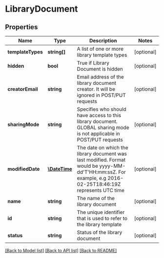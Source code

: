 # LibraryDocument

## Properties
Name | Type | Description | Notes
------------ | ------------- | ------------- | -------------
**templateTypes** | **string[]** | A list of one or more library template types | [optional] 
**hidden** | **bool** | True if Library Document is hidden | [optional] 
**creatorEmail** | **string** | Email address of the library document creator. It will be ignored in POST/PUT requests | [optional] 
**sharingMode** | **string** | Specifies who should have access to this library document. GLOBAL sharing mode is not applicable in POST/PUT requests | [optional] 
**modifiedDate** | [**\DateTime**](\DateTime.md) | The date on which the library document was last modified. Format would be yyyy-MM-dd&#39;T&#39;HH:mm:ssZ. For example, e.g 2016-02-25T18:46:19Z represents UTC time | [optional] 
**name** | **string** | The name of the library document | [optional] 
**id** | **string** | The unique identifier that is used to refer to the library template | [optional] 
**status** | **string** | Status of the library document | [optional] 

[[Back to Model list]](../README.md#documentation-for-models) [[Back to API list]](../README.md#documentation-for-api-endpoints) [[Back to README]](../README.md)


